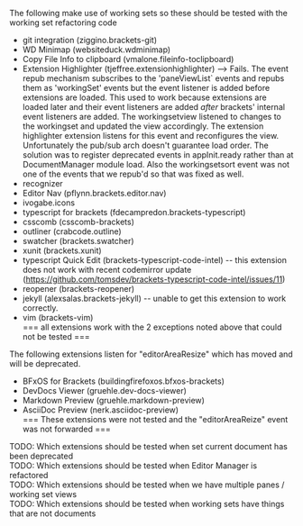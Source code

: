 The following make use of working sets so these should be tested with the working set refactoring code

* git integration (ziggino.brackets-git)
* WD Minimap (websiteduck.wdminimap)
* Copy File Info to clipboard (vmalone.fileinfo-toclipboard)
* Extension Highlighter (tjeffree.extensionhighlighter) --> Fails.  The event repub mechanism subscribes to the 'paneViewList` events and repubs them as 'workingSet' events but the event listener is added before extensions are loaded. This used to work because extensions are loaded later and their event listeners are added *after* brackets' internal event listeners are added. The workingsetview listened to changes to the workingset and updated the view accordingly.  The extension highlighter extension listens for this event and reconfigures the view.  Unfortunately the pub/sub arch doesn't guarantee load order. The solution was to register deprecated events in appInit.ready rather than at DocumentManager module load.  Also the workingsetsort event was not one of the events that we repub'd so that was fixed as well.
* recognizer
* Editor Nav (pflynn.brackets.editor.nav)
* ivogabe.icons
* typescript for brackets (fdecampredon.brackets-typescript)
* csscomb (csscomb-brackets)
* outliner (crabcode.outline)
* swatcher (brackets.swatcher)
* xunit (brackets.xunit)
* typescript Quick Edit (brackets-typescript-code-intel) -- this extension does not work with recent codemirror update (https://github.com/tomsdev/brackets-typescript-code-intel/issues/11) 
* reopener (brackets-reopener)
* jekyll (alexsalas.brackets-jekyll) -- unable to get this extension to work correctly.
* vim (brackets-vim)   
=== all extensions work with the 2 exceptions noted above that could not be tested ===

The following extensions listen for "editorAreaResize" which has moved and will be deprecated.

* BFxOS for Brackets (buildingfirefoxos.bfxos-brackets)  
* DevDocs Viewer  (gruehle.dev-docs-viewer)  
* Markdown Preview (gruehle.markdown-preview)  
* AsciiDoc Preview (nerk.asciidoc-preview)  
=== These extensions were not tested and the "editorAreaReize" event was not forwarded ===

TODO: Which extensions should be tested when set current document has been deprecated   
TODO: Which extensions should be tested when Editor Manager is refactored  
TODO: Which extensions should be tested when we have multiple panes / working set views   
TODO: Which extensions should be tested when working sets have things that are not documents  